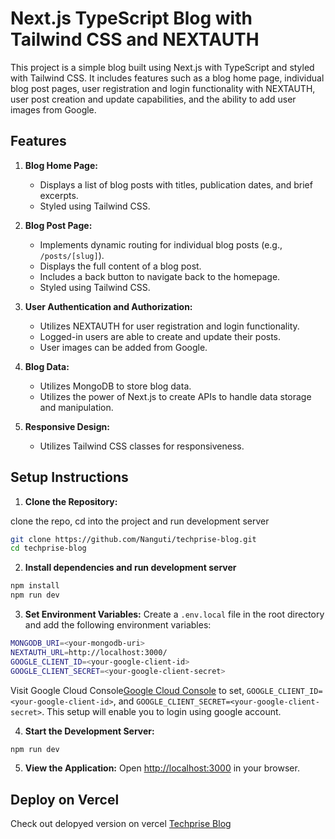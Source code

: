 # Next.js TypeScript Blog with Tailwind CSS and NEXTAUTH

This project is a simple blog built using Next.js with TypeScript and styled with Tailwind CSS. It includes features such as a blog home page, individual blog post pages, user registration and login functionality with NEXTAUTH, user post creation and update capabilities, and the ability to add user images from Google.

## Features

1. **Blog Home Page:**

   - Displays a list of blog posts with titles, publication dates, and brief excerpts.
   - Styled using Tailwind CSS.

2. **Blog Post Page:**

   - Implements dynamic routing for individual blog posts (e.g., `/posts/[slug]`).
   - Displays the full content of a blog post.
   - Includes a back button to navigate back to the homepage.
   - Styled using Tailwind CSS.

3. **User Authentication and Authorization:**

   - Utilizes NEXTAUTH for user registration and login functionality.
   - Logged-in users are able to create and update their posts.
   - User images can be added from Google.

4. **Blog Data:**

   - Utilizes MongoDB to store blog data.
   - Utilizes the power of Next.js to create APIs to handle data storage and manipulation.

5. **Responsive Design:**
   - Utilizes Tailwind CSS classes for responsiveness.

## Setup Instructions

1. **Clone the Repository:**

clone the repo, cd into the project and run development server

```bash
git clone https://github.com/Nanguti/techprise-blog.git
cd techprise-blog
```

2. **Install dependencies and run development server**

```bash
npm install
npm run dev
```

3. **Set Environment Variables:**
   Create a `.env.local` file in the root directory and add the following environment variables:

```bash
MONGODB_URI=<your-mongodb-uri>
NEXTAUTH_URL=http://localhost:3000/
GOOGLE_CLIENT_ID=<your-google-client-id>
GOOGLE_CLIENT_SECRET=<your-google-client-secret>
```

Visit Google Cloud Console[Google Cloud Console](https://console.cloud.google.com/) to set, `GOOGLE_CLIENT_ID=<your-google-client-id>`, and
`GOOGLE_CLIENT_SECRET=<your-google-client-secret>`. This setup will enable you to login using google account.

4. **Start the Development Server:**

```bash
npm run dev
```

5. **View the Application:**
   Open [http://localhost:3000](http://localhost:3000) in your browser.

## Deploy on Vercel

Check out delopyed version on vercel [Techprise Blog](https://techprise-blog.vercel.app/)
